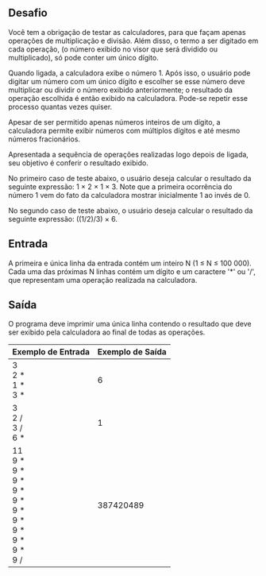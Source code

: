 ## Desafio
Você tem a obrigação de testar as calculadores, para que façam apenas operações de multiplicação e divisão. Além disso, o termo a ser digitado em cada operação, (o número exibido no visor que será dividido ou multiplicado), só pode conter um único dígito.

Quando ligada, a calculadora exibe o número 1. Após isso, o usuário pode digitar um número com um único dígito e escolher se esse número deve multiplicar ou dividir o número exibido anteriormente; o resultado da operação escolhida é então exibido na calculadora. Pode-se repetir esse processo quantas vezes quiser.

Apesar de ser permitido apenas números inteiros de um dígito, a calculadora permite exibir números com múltiplos dígitos e até mesmo números fracionários.

Apresentada a sequência de operações realizadas logo depois de ligada, seu objetivo é conferir o resultado exibido.

No primeiro caso de teste abaixo, o usuário deseja calcular o resultado da seguinte expressão: 1 × 2 × 1 × 3. Note que a primeira ocorrência do número 1 vem do fato da calculadora mostrar inicialmente 1 ao invés de 0.

No segundo caso de teste abaixo, o usuário deseja calcular o resultado da seguinte expressão: ((1/2)/3) × 6.

## Entrada
A primeira e única linha da entrada contém um inteiro N (1 ≤ N ≤ 100 000). Cada uma das próximas N linhas contém um dígito e um caractere '*' ou '/', que representam uma operação realizada na calculadora.

## Saída
O programa deve imprimir uma única linha contendo o resultado que deve ser exibido pela calculadora ao final de todas as operações.

| Exemplo de Entrada | Exemplo de Saída|
| ---|--- |
|3<br />2 *<br />1 *<br />3 *|6|
|3<br />2 /<br />3 /<br />6 *|1|
|11<br />9 *<br />9 *<br />9 *<br />9 *<br />9 *<br />9 *<br />9 *<br />9 *<br />9 *<br />9 *<br />9 /|387420489|